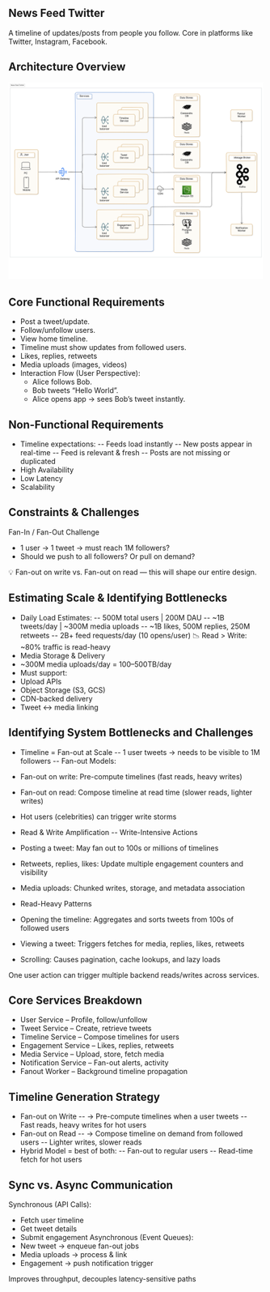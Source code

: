 ## News Feed Twitter

A timeline of updates/posts from people you follow. Core in platforms like Twitter,
Instagram, Facebook.

## Architecture Overview

![System Design](./arch.svg)

## Core Functional Requirements

- Post a tweet/update.
- Follow/unfollow users.
- View home timeline.
- Timeline must show updates from followed users.
- Likes, replies, retweets
- Media uploads (images, videos)
- Interaction Flow (User Perspective):
  - Alice follows Bob.
  - Bob tweets “Hello World”.
  - Alice opens app → sees Bob’s tweet instantly.

## Non-Functional Requirements

- Timeline expectations:
  -- Feeds load instantly
  -- New posts appear in real-time
  -- Feed is relevant & fresh
  -- Posts are not missing or duplicated
- High Availability
- Low Latency
- Scalability

## Constraints & Challenges

Fan-In / Fan-Out Challenge

- 1 user → 1 tweet → must reach 1M followers?
- Should we push to all followers? Or pull on demand?

💡 Fan-out on write vs. Fan-out on read — this will shape our entire design.

## Estimating Scale & Identifying Bottlenecks

- Daily Load Estimates:
  -- 500M total users | 200M DAU
  -- ~1B tweets/day | ~300M media uploads
  -- ~1B likes, 500M replies, 250M retweets
  -- 2B+ feed requests/day (10 opens/user)
  📉 Read > Write: ~80% traffic is read-heavy
- Media Storage & Delivery
- ~300M media uploads/day = 100–500TB/day
- Must support:
- Upload APIs
- Object Storage (S3, GCS)
- CDN-backed delivery
- Tweet ↔ media linking

## Identifying System Bottlenecks and Challenges

- Timeline = Fan-out at Scale
  -- 1 user tweets → needs to be visible to 1M followers
  -- Fan-out Models:
- Fan-out on write: Pre-compute timelines (fast reads, heavy writes)
- Fan-out on read: Compose timeline at read time (slower reads, lighter writes)

- Hot users (celebrities) can trigger write storms
- Read & Write Amplification
  -- Write-Intensive Actions
- Posting a tweet: May fan out to 100s or millions of timelines
- Retweets, replies, likes: Update multiple engagement counters and visibility
- Media uploads: Chunked writes, storage, and metadata association
- Read-Heavy Patterns
- Opening the timeline: Aggregates and sorts tweets from 100s of followed users
- Viewing a tweet: Triggers fetches for media, replies, likes, retweets
- Scrolling: Causes pagination, cache lookups, and lazy loads

One user action can trigger multiple backend reads/writes across services.

## Core Services Breakdown

- User Service – Profile, follow/unfollow
- Tweet Service – Create, retrieve tweets
- Timeline Service – Compose timelines for users
- Engagement Service – Likes, replies, retweets
- Media Service – Upload, store, fetch media
- Notification Service – Fan-out alerts, activity
- Fanout Worker – Background timeline propagation

## Timeline Generation Strategy

- Fan-out on Write
  -- → Pre-compute timelines when a user tweets
  -- Fast reads, heavy writes for hot users
- Fan-out on Read
  -- → Compose timeline on demand from followed users
  -- Lighter writes, slower reads
- Hybrid Model = best of both:
  -- Fan-out to regular users
  -- Read-time fetch for hot users

## Sync vs. Async Communication

Synchronous (API Calls):

- Fetch user timeline
- Get tweet details
- Submit engagement
  Asynchronous (Event Queues):
- New tweet → enqueue fan-out jobs
- Media uploads → process & link
- Engagement → push notification trigger

Improves throughput, decouples latency-sensitive paths
